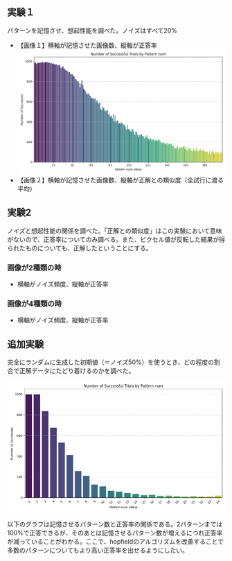 ## 実験１
パターンを記憶させ、想起性能を調べた。ノイズはすべて20%
* 【画像１】横軸が記憶させた画像数、縦軸が正答率
![画像1](./photo/jikken1-1.png)
* 【画像２】横軸が記憶させた画像数、縦軸が正解との類似度（全試行に渡る平均）


## 実験2
ノイズと想起性能の関係を調べた。「正解との類似度」はこの実験において意味がないので、正答率についてのみ調べる。また、ピクセル値が反転した結果が得られたものについても、正解したということにする。
### 画像が2種類の時
* 横軸がノイズ頻度、縦軸が正答率
### 画像が4種類の時
* 横軸がノイズ頻度、縦軸が正答率


## 追加実験
完全にランダムに生成した初期値（＝ノイズ50%）を使うとき、どの程度の割合で正解データにたどり着けるのかを調べた。

![ランダム初期値の結果](./photo/random.png)

以下のグラフは記憶させるパターン数と正答率の関係である。2パターンまでは100%で正答できるが、そのあとは記憶させるパターン数が増えるにつれ正答率が減っていることがわかる。ここで、hopfieldのアルゴリズムを改善することで多数のパターンについてもより高い正答率を出せるようにしたい。